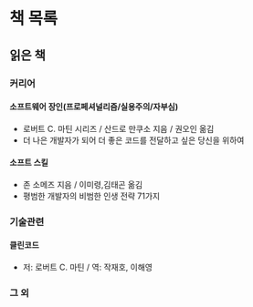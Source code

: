 # 책 목록

## 읽은 책
### 커리어
#### 소프트웨어 장인(프로페셔널리즘/실용주의/자부심)
- 로버트 C. 마틴 시리즈 / 산드로 만쿠소 지음 / 권오인 옮김
- 더 나은 개발자가 되어 더 좋은 코드를 전달하고 싶은 당신을 위하여
#### 소프트 스킬
- 존 소메즈 지음 / 이미령,김태곤 옮김
- 평범한 개발자의 비범한 인생 전략 71가지

### 기술관련
#### 클린코드
- 저: 로버트 C. 마틴 / 역: 작재호, 이해영 

### 그 외

